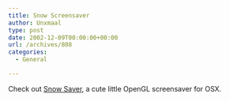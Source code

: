 ```yaml
---
title: Snow Screensaver
author: Unxmaal
type: post
date: 2002-12-09T00:00:00+00:00
url: /archives/808
categories:
  - General

---
```

Check out [Snow Saver][1], a cute little OpenGL screensaver for OSX.

 [1]: http://meta.ath0.com/software/